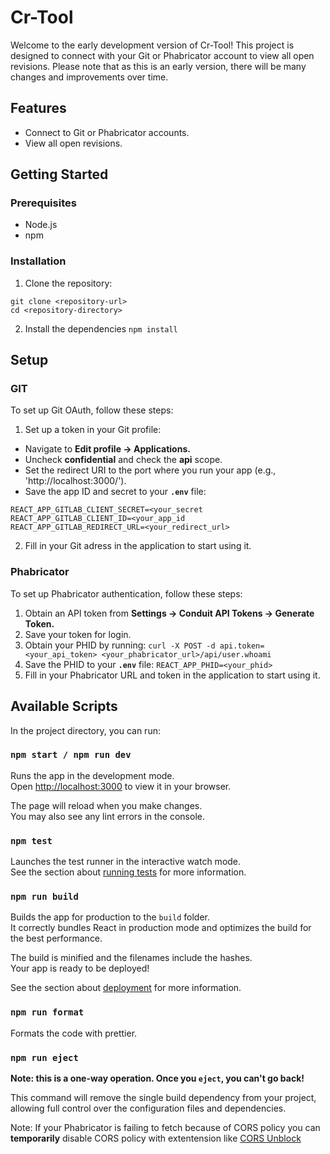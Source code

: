 # Cr-Tool

Welcome to the early development version of Cr-Tool! This project is designed to connect with your Git or Phabricator account to view all open revisions. Please note that as this is an early version, there will be many changes and improvements over time.

## Features

- Connect to Git or Phabricator accounts.
- View all open revisions.

## Getting Started

### Prerequisites

- Node.js
- npm

### Installation

1. Clone the repository:
``` 
git clone <repository-url>
cd <repository-directory> 
```
2. Install the dependencies
``` npm install ``` 

## Setup
### GIT
To set up Git OAuth, follow these steps:
1. Set up a token in your Git profile:
- Navigate to **Edit profile -> Applications.**
- Uncheck **confidential** and check the **api** scope.
- Set the redirect URI to the port where you run your app (e.g., 'http://localhost:3000/').
- Save the app ID and secret to your **`.env`** file:
```
REACT_APP_GITLAB_CLIENT_SECRET=<your_secret
REACT_APP_GITLAB_CLIENT_ID=<your_app_id
REACT_APP_GITLAB_REDIRECT_URL=<your_redirect_url>
```

2. Fill in your Git adress in the application to start using it.

### Phabricator
To set up Phabricator authentication, follow these steps:
1. Obtain an API token from **Settings -> Conduit API Tokens -> Generate Token.**
2. Save your token for login.
3. Obtain your PHID by running:
```curl -X POST -d api.token=<your_api_token> <your_phabricator_url>/api/user.whoami```
4. Save the PHID to your **`.env`** file:
```REACT_APP_PHID=<your_phid>```
5. Fill in your Phabricator URL and token in the application to start using it.

## Available Scripts

In the project directory, you can run:

### `npm start / npm run dev`

Runs the app in the development mode.\
Open [http://localhost:3000](http://localhost:3000) to view it in your browser.

The page will reload when you make changes.\
You may also see any lint errors in the console.

### `npm test`

Launches the test runner in the interactive watch mode.\
See the section about [running tests](https://facebook.github.io/create-react-app/docs/running-tests) for more information.

### `npm run build`

Builds the app for production to the `build` folder.\
It correctly bundles React in production mode and optimizes the build for the best performance.

The build is minified and the filenames include the hashes.\
Your app is ready to be deployed!

See the section about [deployment](https://facebook.github.io/create-react-app/docs/deployment) for more information.

### `npm run format`

Formats the code with prettier.

### `npm run eject`

**Note: this is a one-way operation. Once you `eject`, you can't go back!**

This command will remove the single build dependency from your project, allowing full control over the configuration files and dependencies.

Note: If your Phabricator is failing to fetch because of CORS policy you can **temporarily** disable CORS policy with extentension like [CORS Unblock](https://webextension.org/listing/access-control.html)
